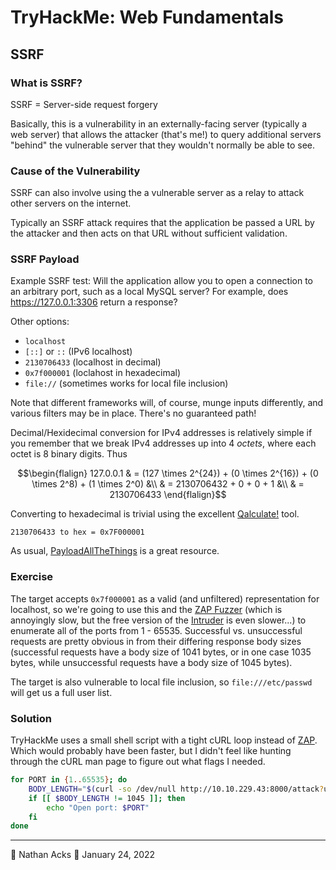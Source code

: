 # TryHackMe: Web Fundamentals

## SSRF

### What is SSRF?

SSRF = Server-side request forgery

Basically, this is a vulnerability in an externally-facing server (typically a web server) that allows the attacker (that's me!) to query additional servers "behind" the vulnerable server that they wouldn't normally be able to see.

### Cause of the Vulnerability

SSRF can also involve using the a vulnerable server as a relay to attack other servers on the internet.

Typically an SSRF attack requires that the application be passed a URL by the attacker and then acts on that URL without sufficient validation.

### SSRF Payload

Example SSRF test: Will the application allow you to open a connection to an arbitrary port, such as a local MySQL server? For example, does https://127.0.0.1:3306 return a response?

Other options:

* `localhost`
* `[::]` or `::` (IPv6 localhost)
* `2130706433` (localhost in decimal)
* `0x7f000001` (loclahost in hexadecimal)
* `file://` (sometimes works for local file inclusion)

Note that different frameworks will, of course, munge inputs differently, and various filters may be in place. There's no guaranteed path!

Decimal/Hexidecimal conversion for IPv4 addresses is relatively simple if you remember that we break IPv4 addresses up into 4 *octets*, where each octet is 8 binary digits. Thus

$$\begin{flalign}
127.0.0.1 & = (127 \times 2^{24}) + (0 \times 2^{16}) + (0 \times 2^8) + (1 \times 2^0) &\\
          & = 2130706432 + 0 + 0 + 1 &\\
		& = 2130706433
\end{flalign}$$

Converting to hexadecimal is trivial using the excellent [Qalculate!](https://qalculate.github.io/) tool.

```qalc
2130706433 to hex = 0x7F000001
```

As usual, [PayloadAllTheThings](https://github.com/swisskyrepo/PayloadsAllTheThings/tree/master/Server%20Side%20Request%20Forgery) is a great resource.

### Exercise

The target accepts `0x7f000001` as a valid (and unfiltered) representation for localhost, so we're going to use this and the [ZAP Fuzzer](../notes/owasp-zap.md) (which is annoyingly slow, but the free version of the [Intruder](../notes/burp-suite.md) is even slower...) to enumerate all of the ports from 1 - 65535. Successful vs. unsuccessful requests are pretty obvious in from their differing response body sizes (successful requests have a body size of 1041 bytes, or in one case 1035 bytes, while unsuccessful requests have a body size of 1045 bytes).

The target is also vulnerable to local file inclusion, so `file:///etc/passwd` will get us a full user list.

### Solution

TryHackMe uses a small shell script with a tight cURL loop instead of [ZAP](../notes/owasp-zap.md). Which would probably have been faster, but I didn't feel like hunting through the cURL man page to figure out what flags I needed.

```bash
for PORT in {1..65535}; do
	BODY_LENGTH="$(curl -so /dev/null http://10.10.229.43:8000/attack?url=http://0x7f000001:$PORT -w '%{size_download}')"
	if [[ $BODY_LENGTH != 1045 ]]; then
		echo "Open port: $PORT"
	fi
done
```

- - - -

👤 Nathan Acks
📅 January 24, 2022
